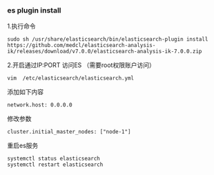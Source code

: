 ### es plugin install



1.执行命令

```
sudo sh /usr/share/elasticsearch/bin/elasticsearch-plugin install https://github.com/medcl/elasticsearch-analysis-ik/releases/download/v7.0.0/elasticsearch-analysis-ik-7.0.0.zip
```





2.开启通过IP:PORT 访问ES （需要root权限账户访问）

```
vim  /etc/elasticsearch/elasticsearch.yml
```

添加如下内容

```
network.host: 0.0.0.0
```

修改参数

```
cluster.initial_master_nodes: ["node-1"]
```



重启es服务

```
systemctl status elasticsearch
systemctl restart elasticsearch
```